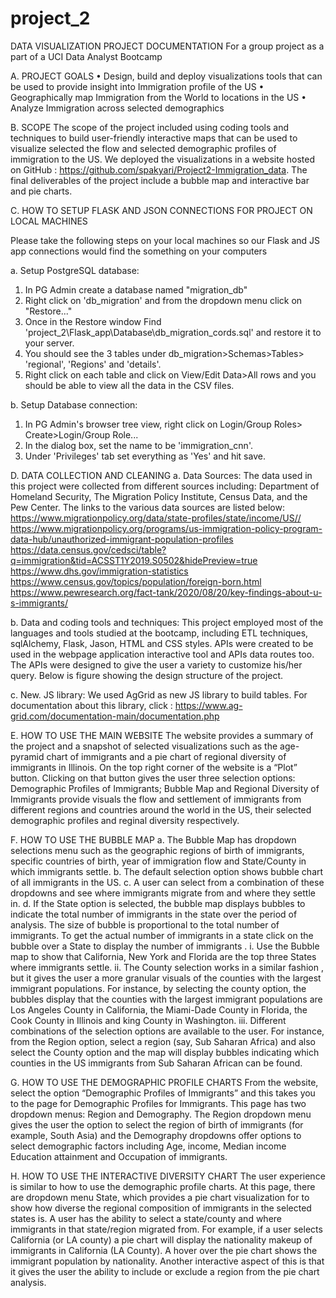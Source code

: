 # project_2
DATA VISUALIZATION PROJECT DOCUMENTATION
For a group project as a part of a UCI Data Analyst Bootcamp

A.	PROJECT GOALS 
•	Design, build and deploy visualizations tools that can be used to provide insight into Immigration profile of the US
•	Geographically map Immigration from the World to locations in the US
•	Analyze Immigration across selected demographics

B.	SCOPE
The scope of the project included using coding tools and techniques to build user-friendly interactive maps that can be used to visualize selected the flow and selected demographic profiles of immigration to the US. We deployed the visualizations in a website hosted on GitHub : https://github.com/spakyari/Project2-Immigration_data.
The final deliverables of the project include a bubble map and interactive bar and pie charts.

C.	HOW TO SETUP  FLASK AND JSON CONNECTIONS FOR PROJECT ON LOCAL MACHINES

Please take the following steps on your local machines so our Flask and JS app connections would find the something on your computers

a.	Setup PostgreSQL database:
1.	In PG Admin create a database named "migration_db"
2.	 Right click on 'db_migration'  and from the dropdown menu click on "Restore..."
3.	Once in the Restore window Find 'project_2\Flask_app\Database\db_migration_cords.sql' and restore it to your server.
4.	You should see the 3 tables under db_migration>Schemas>Tables> 'regional',  'Regions' and 'details'.
5.	Right click on each table and click on View/Edit Data>All rows and you should be able to view all the data in the CSV files.

b.	Setup Database connection:
1.	In PG Admin's browser tree view, right click on Login/Group Roles> Create>Login/Group Role...
2.	In the dialog box, set the name to be 'immigration_cnn'.
3.	Under 'Privileges' tab set everything as 'Yes' and hit save.

D.	DATA COLLECTION AND CLEANING
a.	Data Sources: The data used in this project were collected from different sources including: Department of Homeland Security, The Migration Policy Institute, Census Data, and the Pew Center.  The links to the various data sources are listed below:
https://www.migrationpolicy.org/data/state-profiles/state/income/US//
https://www.migrationpolicy.org/programs/us-immigration-policy-program-data-hub/unauthorized-immigrant-population-profiles
https://data.census.gov/cedsci/table?q=immigration&tid=ACSST1Y2019.S0502&hidePreview=true
https://www.dhs.gov/immigration-statistics
https://www.census.gov/topics/population/foreign-born.html
https://www.pewresearch.org/fact-tank/2020/08/20/key-findings-about-u-s-immigrants/ 

b.	Data and coding tools and techniques: This project employed most of the languages and tools studied at the bootcamp, including ETL techniques, sqlAlchemy, Flask, Jason, HTML and CSS styles. APIs were created to be used in the webpage application interactive tool and APIs data routes too.  The APIs were designed to give the user a variety to customize his/her query.
Below is figure showing the design structure of the project.
 
c.	New. JS library: We used AgGrid as new JS library to build tables. For documentation about this library, click : https://www.ag-grid.com/documentation-main/documentation.php

E.	HOW TO USE THE MAIN WEBSITE
The website provides a summary of the project and a snapshot of selected visualizations such as the age-pyramid chart of immigrants and a pie chart of regional diversity of immigrants in Illinois. 
On the top right corner of the website is a “Plot” button.  Clicking on that button gives the user three selection options: Demographic Profiles of Immigrants; Bubble Map and Regional Diversity of Immigrants provide visuals the flow and settlement of immigrants from different regions and countries around the world in the US, their selected demographic profiles and reginal diversity respectively.

F.	HOW TO USE THE BUBBLE MAP
a.	The Bubble Map has dropdown selections menu such as the geographic regions of birth of immigrants, specific countries of birth, year of immigration flow and State/County in which immigrants settle.
b.	The default  selection option shows bubble chart of all immigrants in the US.
c.	A user can select from a combination of these dropdowns and see where immigrants migrate from and where they settle in.
d.	If the State option is selected, the bubble map displays bubbles to indicate the total number of immigrants in the state over the period of analysis.  The size of bubble is proportional to the total number of immigrants. To get the actual number of immigrants in a state  click on the bubble over a State to display the number of immigrants .
i.	Use the Bubble map to show that California, New York and Florida are the top three States where immigrants settle.
ii.	The County selection works in a similar fashion , but it gives the user a more granular visuals of the counties with the largest immigrant populations. For instance, by selecting the county option, the bubbles display that the counties with the largest immigrant populations are  Los Angeles County in California, the Miami-Dade County in Florida, the Cook County in Illinois and king County in Washington.
iii.	Different combinations of the selection options are available to the user. For instance,  from the Region option, select a region (say, Sub Saharan Africa) and also select the County option and the map will display bubbles indicating which counties in the US immigrants from Sub Saharan African can be found.

G.	HOW TO USE THE DEMOGRAPHIC PROFILE CHARTS
From the website, select the option “Demographic Profiles of Immigrants” and this takes you to the page for Demographic Profiles for Immigrants. This page has two dropdown menus: Region and Demography.  The Region dropdown menu gives the user the option to select the region of birth of immigrants (for example, South Asia) and the Demography dropdowns offer options to select demographic factors including Age, income, Median income Education attainment and  Occupation of immigrants. 

H.	HOW TO USE THE INTERACTIVE DIVERSITY CHART
The user experience is similar to how to use the demographic profile charts. At this page, there are dropdown menu State, which provides a pie chart visualization for to show how diverse the regional composition of immigrants in the selected states is. A user has the ability to select a state/county and where immigrants in that state/region migrated from. For example, if a user selects California (or LA county) a pie chart will display the nationality makeup of immigrants in California (LA County). A hover over the pie chart shows the immigrant population by nationality.  Another interactive aspect of this is that it gives the user the ability to include or exclude a region from the pie chart analysis.


